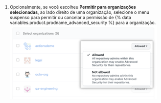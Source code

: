 1. Opcionalmente, se você escolheu **Permitir para organizações selecionadas**, ao lado direito de uma organização, selecione o menu suspenso para permitir ou cancelar a permissão de {% data variables.product.prodname_advanced_security %} para a organização. ![Menu suspenso para selecionar a política avançada de segurança para a organização individual na conta corporativa](/assets/images/help/enterprises/select-advanced-security-individual-organization-policy.png)
